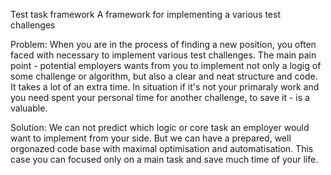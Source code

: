Test task framework
A framework for implementing a various test challenges

Problem: When you are in the process of finding a new position, you often faced with necessary to implement various test challenges.
The main pain point - potential employers wants from you to implement not only a logig of some challenge or algorithm, but also a clear and neat structure and code. It takes a lot of an extra time. In situation if it's not your primaraly work and you need spent your personal time for another challenge, to save it - is a valuable.

Solution: We can not predict which logic or core task an employer would want to implement from your side. But we can have a prepared, well orgonazed code base with maximal optimisation and automatisation. This case you can focused only on a main task and save much time of your life.
